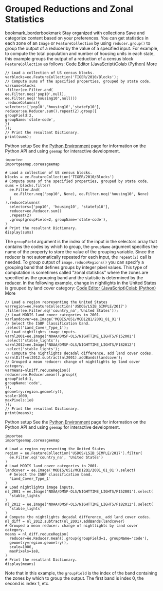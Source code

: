  
#  Grouped Reductions and Zonal Statistics
bookmark_borderbookmark Stay organized with collections  Save and categorize content based on your preferences. 
You can get statistics in each zone of an `Image` or `FeatureCollection` by using `reducer.group()` to group the output of a reducer by the value of a specified input. For example, to compute the total population and number of housing units in each state, this example groups the output of a reduction of a census block `FeatureCollection` as follows:
[Code Editor (JavaScript)](https://developers.google.com/earth-engine/guides/reducers_grouping#code-editor-javascript-sample)[Colab (Python)](https://developers.google.com/earth-engine/guides/reducers_grouping#colab-python-sample) More
```
// Load a collection of US census blocks.
varblocks=ee.FeatureCollection('TIGER/2010/Blocks');
// Compute sums of the specified properties, grouped by state code.
varsums=blocks
.filter(ee.Filter.and(
ee.Filter.neq('pop10',null),
ee.Filter.neq('housing10',null)))
.reduceColumns({
selectors:['pop10','housing10','statefp10'],
reducer:ee.Reducer.sum().repeat(2).group({
groupField:2,
groupName:'state-code',
})
});
// Print the resultant Dictionary.
print(sums);
```
Python setup
See the [ Python Environment](https://developers.google.com/earth-engine/guides/python_install) page for information on the Python API and using `geemap` for interactive development.
```
importee
importgeemap.coreasgeemap
```
```
# Load a collection of US census blocks.
blocks = ee.FeatureCollection('TIGER/2010/Blocks')
# Compute sums of the specified properties, grouped by state code.
sums = blocks.filter(
  ee.Filter.And(
    ee.Filter.neq('pop10', None), ee.Filter.neq('housing10', None)
  )
).reduceColumns(
  selectors=['pop10', 'housing10', 'statefp10'],
  reducer=ee.Reducer.sum()
  .repeat(2)
  .group(groupField=2, groupName='state-code'),
)
# Print the resultant Dictionary.
display(sums)
```

The `groupField` argument is the index of the input in the selectors array that contains the codes by which to group, the `groupName` argument specifies the name of the property to store the value of the grouping variable. Since the reducer is not automatically repeated for each input, the `repeat(2)` call is needed.
To group output of `image.reduceRegions()` you can specify a grouping band that defines groups by integer pixel values. This type of computation is sometimes called "zonal statistics" where the zones are specified as the grouping band and the statistic is determined by the reducer. In the following example, change in nightlights in the United States is grouped by land cover category:
[Code Editor (JavaScript)](https://developers.google.com/earth-engine/guides/reducers_grouping#code-editor-javascript-sample)[Colab (Python)](https://developers.google.com/earth-engine/guides/reducers_grouping#colab-python-sample) More
```
// Load a region representing the United States
varregion=ee.FeatureCollection('USDOS/LSIB_SIMPLE/2017')
.filter(ee.Filter.eq('country_na','United States'));
// Load MODIS land cover categories in 2001.
varlandcover=ee.Image('MODIS/051/MCD12Q1/2001_01_01')
// Select the IGBP classification band.
.select('Land_Cover_Type_1');
// Load nightlights image inputs.
varnl2001=ee.Image('NOAA/DMSP-OLS/NIGHTTIME_LIGHTS/F152001')
.select('stable_lights');
varnl2012=ee.Image('NOAA/DMSP-OLS/NIGHTTIME_LIGHTS/F182012')
.select('stable_lights');
// Compute the nightlights decadal difference, add land cover codes.
varnlDiff=nl2012.subtract(nl2001).addBands(landcover);
// Grouped a mean reducer: change of nightlights by land cover category.
varmeans=nlDiff.reduceRegion({
reducer:ee.Reducer.mean().group({
groupField:1,
groupName:'code',
}),
geometry:region.geometry(),
scale:1000,
maxPixels:1e8
});
// Print the resultant Dictionary.
print(means);
```
Python setup
See the [ Python Environment](https://developers.google.com/earth-engine/guides/python_install) page for information on the Python API and using `geemap` for interactive development.
```
importee
importgeemap.coreasgeemap
```
```
# Load a region representing the United States
region = ee.FeatureCollection('USDOS/LSIB_SIMPLE/2017').filter(
  ee.Filter.eq('country_na', 'United States')
)
# Load MODIS land cover categories in 2001.
landcover = ee.Image('MODIS/051/MCD12Q1/2001_01_01').select(
  # Select the IGBP classification band.
  'Land_Cover_Type_1'
)
# Load nightlights image inputs.
nl_2001 = ee.Image('NOAA/DMSP-OLS/NIGHTTIME_LIGHTS/F152001').select(
  'stable_lights'
)
nl_2012 = ee.Image('NOAA/DMSP-OLS/NIGHTTIME_LIGHTS/F182012').select(
  'stable_lights'
)
# Compute the nightlights decadal difference, add land cover codes.
nl_diff = nl_2012.subtract(nl_2001).addBands(landcover)
# Grouped a mean reducer: change of nightlights by land cover category.
means = nl_diff.reduceRegion(
  reducer=ee.Reducer.mean().group(groupField=1, groupName='code'),
  geometry=region.geometry(),
  scale=1000,
  maxPixels=1e8,
)
# Print the resultant Dictionary.
display(means)
```

Note that in this example, the `groupField` is the index of the band containing the zones by which to group the output. The first band is index 0, the second is index 1, etc.
